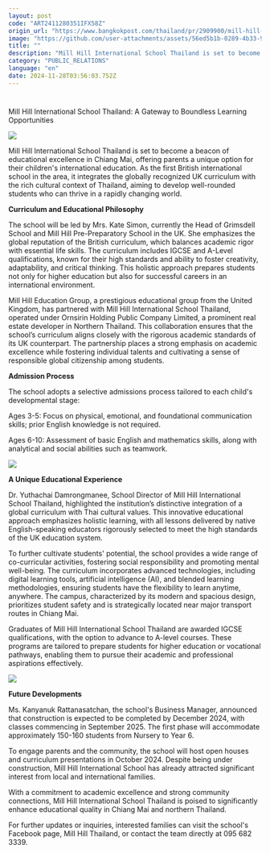 ```yaml
---
layout: post
code: "ART2411280351IFX58Z"
origin_url: "https://www.bangkokpost.com/thailand/pr/2909900/mill-hill-international-school-thailand-a-gateway-to-boundless-learning-opportunities"
image: "https://github.com/user-attachments/assets/56ed5b1b-0289-4b33-9b62-745b8feca6d5"
title: ""
description: "Mill Hill International School Thailand is set to become a beacon of educational excellence in Chiang Mai, offering parents a unique option for their children"
category: "PUBLIC_RELATIONS"
language: "en"
date: 2024-11-28T03:56:03.752Z
---
```


# 

Mill Hill International School Thailand: A Gateway to Boundless Learning Opportunities

![](https://github.com/user-attachments/assets/3252032b-ca78-48fc-856c-ef76f21bf2f4)

Mill Hill International School Thailand is set to become a beacon of educational excellence in Chiang Mai, offering parents a unique option for their children's international education. As the first British international school in the area, it integrates the globally recognized UK curriculum with the rich cultural context of Thailand, aiming to develop well-rounded students who can thrive in a rapidly changing world.

**Curriculum and Educational Philosophy**

The school will be led by Mrs. Kate Simon, currently the Head of Grimsdell School and Mill Hill Pre-Preparatory School in the UK. She emphasizes the global reputation of the British curriculum, which balances academic rigor with essential life skills. The curriculum includes IGCSE and A-Level qualifications, known for their high standards and ability to foster creativity, adaptability, and critical thinking. This holistic approach prepares students not only for higher education but also for successful careers in an international environment.

Mill Hill Education Group, a prestigious educational group from the United Kingdom, has partnered with Mill Hill International School Thailand, operated under Ornsirin Holding Public Company Limited, a prominent real estate developer in Northern Thailand. This collaboration ensures that the school’s curriculum aligns closely with the rigorous academic standards of its UK counterpart. The partnership places a strong emphasis on academic excellence while fostering individual talents and cultivating a sense of responsible global citizenship among students.

**Admission Process**

The school adopts a selective admissions process tailored to each child's developmental stage:

Ages 3-5: Focus on physical, emotional, and foundational communication skills; prior English knowledge is not required.

Ages 6-10: Assessment of basic English and mathematics skills, along with analytical and social abilities such as teamwork.

![](https://github.com/user-attachments/assets/f93d83a4-bf5e-4d99-bb2b-600de15ac6e4)

**A Unique Educational Experience**

Dr. Yuthachai Damrongmanee, School Director of Mill Hill International School Thailand, highlighted the institution’s distinctive integration of a global curriculum with Thai cultural values. This innovative educational approach emphasizes holistic learning, with all lessons delivered by native English-speaking educators rigorously selected to meet the high standards of the UK education system.

To further cultivate students' potential, the school provides a wide range of co-curricular activities, fostering social responsibility and promoting mental well-being. The curriculum incorporates advanced technologies, including digital learning tools, artificial intelligence (AI), and blended learning methodologies, ensuring students have the flexibility to learn anytime, anywhere. The campus, characterized by its modern and spacious design, prioritizes student safety and is strategically located near major transport routes in Chiang Mai.

Graduates of Mill Hill International School Thailand are awarded IGCSE qualifications, with the option to advance to A-level courses. These programs are tailored to prepare students for higher education or vocational pathways, enabling them to pursue their academic and professional aspirations effectively.

![](https://github.com/user-attachments/assets/7e6f5c7e-7ce9-4b8e-9668-366e02354897)

**Future Developments**

Ms. Kanyanuk Rattanasatchan, the school's Business Manager, announced that construction is expected to be completed by December 2024, with classes commencing in September 2025. The first phase will accommodate approximately 150-160 students from Nursery to Year 6.

To engage parents and the community, the school will host open houses and curriculum presentations in October 2024. Despite being under construction, Mill Hill International School has already attracted significant interest from local and international families.

With a commitment to academic excellence and strong community connections, Mill Hill International School Thailand is poised to significantly enhance educational quality in Chiang Mai and northern Thailand.

For further updates or inquiries, interested families can visit the school's Facebook page, Mill Hill Thailand, or contact the team directly at 095 682 3339.